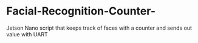 # Facial-Recognition-Counter-
Jetson Nano script that keeps track of faces with a counter and sends out value with UART
